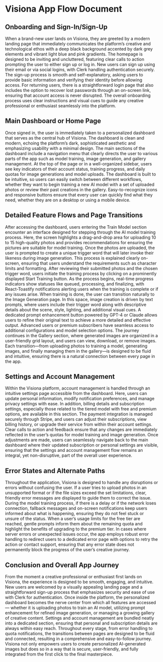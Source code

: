 # Visiona App Flow Document

## Onboarding and Sign-In/Sign-Up

When a brand-new user lands on Visiona, they are greeted by a modern landing page that immediately communicates the platform’s creative and technological ethos with a deep black background accented by dark grey elements and vibrant light blue and pink gradients. The homepage is designed to be inviting and uncluttered, featuring clear calls to action prompting the user to either sign up or log in. New users can sign up using their email or via social logins, with Clerk handling authentication securely. The sign-up process is smooth and self-explanatory, asking users to provide basic information and verifying their identity before allowing access. For returning users, there is a straightforward login page that also includes the option to recover lost passwords through an on-screen link, ensuring that account access is never disrupted. The overall onboarding process uses clear instructions and visual cues to guide any creative professional or enthusiast seamlessly into the platform.

## Main Dashboard or Home Page

Once signed in, the user is immediately taken to a personalized dashboard that serves as the central hub of Visiona. The dashboard is clean and modern, echoing the platform’s dark, sophisticated aesthetic and emphasizing usability with a minimal design. The main sections of the dashboard include a navigation menu that clearly directs the user to various parts of the app such as model training, image generation, and gallery management. At the top of the page or in a well-organized sidebar, users see key indicators of their account status, training progress, and daily quotas for image generations and model uploads. The dashboard is built to be intuitive, so users can easily switch between different workflows, whether they want to begin training a new AI model with a set of uploaded photos or review their past creations in the gallery. Easy-to-recognize icons and responsive buttons ensure that every user can quickly find what they need, whether they are on a desktop or using a mobile device.

## Detailed Feature Flows and Page Transitions

After accessing the dashboard, users entering the Train Model section encounter an interface designed for stepping through the AI model training process. Here, the screen highlights a drag-and-drop area for uploading 10 to 15 high-quality photos and provides recommendations for ensuring the pictures are suitable for model training. Once the photos are uploaded, the user is prompted to create a unique trigger word that will later invoke their likeness during image generation. This process is explained clearly on-screen, ensuring that users understand the requirements such as character limits and formatting. After reviewing their submitted photos and the chosen trigger word, users initiate the training process by clicking on a prominently displayed Start Training button. As the process begins, real-time progress indicators show statuses like queued, processing, and finalizing, with React-Toastify notifications alerting users when the training is complete or if any issues arise. When training is done, the user can transition naturally to the Image Generation page. In this space, image creation is driven by text prompts, where users include their trigger word along with descriptive details about the scene, style, lighting, and additional visual cues. A dedicated prompt enhancement button powered by GPT-4 or Claude allows users to refine their original text to achieve a more detailed and effective output. Advanced users or premium subscribers have seamless access to additional configurations and model selection options. The journey continues in the Gallery section, where generated images are organized in a user-friendly grid layout, and users can view, download, or remove images. Each transition—from uploading photos to training a model, generating images, and finally managing them in the gallery—is designed to be fluid and intuitive, ensuring there is a natural connection between every page in the app.

## Settings and Account Management

Within the Visiona platform, account management is handled through an intuitive settings page accessible from the dashboard. Here, users can update personal information, modify notification preferences, and manage privacy settings with ease. In addition, billing details and subscription settings, especially those related to the tiered model with free and premium options, are available in this section. The payment integration is managed securely through Stripe, and users can adjust their subscriptions, view billing history, or upgrade their service from within their account settings. Clear calls to action and feedback ensure that any changes are immediately reflected in the user’s quotas for model training and image generation. Once adjustments are made, users can seamlessly navigate back to the main dashboard where their updated subscription or personal settings are visible, ensuring that the settings and account management flow remains an integral, yet non-disruptive, part of the overall user experience.

## Error States and Alternate Paths

Throughout the application, Visiona is designed to handle any disruptions or errors without confusing the user. If a user tries to upload photos in an unsupported format or if the file sizes exceed the set limitations, clear, friendly error messages are displayed to guide them to correct the issue. During the model training process, if there is a delay or if the network loses connection, fallback messages and on-screen notifications keep users informed about what is happening, ensuring they do not feel stuck or unsure of the status. When a user’s usage limits for the free tier are reached, gentle prompts inform them about the remaining quota and highlight the benefits of upgrading to the premium tier. In cases where server errors or unexpected issues occur, the app employs robust error handling to redirect users to a dedicated error page with options to retry the action or contact support, ensuring that any error state does not permanently block the progress of the user’s creative journey.

## Conclusion and Overall App Journey

From the moment a creative professional or enthusiast first lands on Visiona, the experience is designed to be smooth, engaging, and intuitive. New users are welcomed by a visually appealing landing page and a straightforward sign-up process that emphasizes security and ease of use with Clerk for authentication. Once inside the platform, the personalized dashboard becomes the nerve center from which all features are accessed — whether it is uploading photos to train an AI model, utilizing prompt enhancement for refined image generation, or managing a growing gallery of creative content. Settings and account management are bundled neatly into a dedicated section, ensuring that personal and subscription details are always within easy reach. Throughout every stage, from error handling to quota notifications, the transitions between pages are designed to be fluid and connected, resulting in a comprehensive and easy-to-follow journey. Visiona not only empowers users to create personalized AI-generated images but does so in a way that is secure, user-friendly, and fully integrated from the first click to the final masterpiece.
